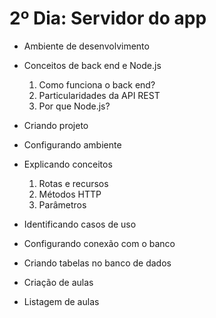 # 2º Dia: Servidor do app

* Ambiente de desenvolvimento

* Conceitos de back end e Node.js
    1. Como funciona o back end?
    2. Particularidades da API REST
    3. Por que Node.js?

* Criando projeto
  
* Configurando ambiente
  
* Explicando conceitos
    1. Rotas e recursos
    2. Métodos HTTP
    3. Parâmetros

* Identificando casos de uso

* Configurando conexão com o banco

* Criando tabelas no banco de dados 

* Criação de aulas 

* Listagem de aulas
